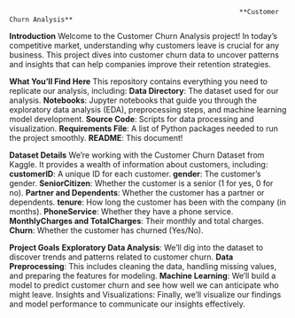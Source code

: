                                                               **Customer Churn Analysis**
**Introduction**
Welcome to the Customer Churn Analysis project! In today’s competitive market, understanding why customers leave is crucial for any business. This project dives into customer churn data to uncover patterns and insights that can help companies improve their retention strategies.

**What You’ll Find Here**
This repository contains everything you need to replicate our analysis, including:
**Data Directory**: The dataset used for our analysis.
**Notebooks**: Jupyter notebooks that guide you through the exploratory data analysis (EDA), preprocessing steps, and machine learning model development.
**Source Code**: Scripts for data processing and visualization.
**Requirements File**: A list of Python packages needed to run the project smoothly.
**README**: This document!

**Dataset Details**
We’re working with the Customer Churn Dataset from Kaggle. It provides a wealth of information about customers, including:
**customerID**: A unique ID for each customer.
**gender**: The customer’s gender.
**SeniorCitizen**: Whether the customer is a senior (1 for yes, 0 for no).
**Partner and Dependents**: Whether the customer has a partner or dependents.
**tenure**: How long the customer has been with the company (in months).
**PhoneService**: Whether they have a phone service.
**MonthlyCharges and TotalCharges**: Their monthly and total charges.
**Churn**: Whether the customer has churned (Yes/No).

**Project Goals**
**Exploratory Data Analysis**: We’ll dig into the dataset to discover trends and patterns related to customer churn.
**Data Preprocessing**: This includes cleaning the data, handling missing values, and preparing the features for modeling.
**Machine Learning**: We’ll build a model to predict customer churn and see how well we can anticipate who might leave.
Insights and Visualizations: Finally, we’ll visualize our findings and model performance to communicate our insights effectively.
